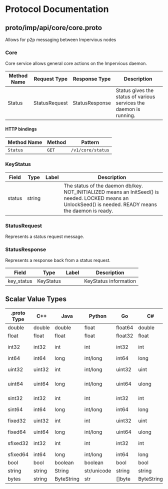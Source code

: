 # Protocol Documentation
<a name="top"></a>

<!--
## Table of Contents

- [proto/imp/api/core/core.proto](#proto/imp/api/core/core.proto)
    - [KeyStatus](#core.KeyStatus)
    - [StatusRequest](#core.StatusRequest)
    - [StatusResponse](#core.StatusResponse)
  
    - [Core](#core.Core)
  
- [Scalar Value Types](#scalar-value-types)



<a name="proto/imp/api/core/core.proto"></a>
<p align="right"><a href="#top">Top</a></p>

-->

## proto/imp/api/core/core.proto
Allows for p2p messaging between Impervious nodes



<a name="core.Core"></a>

### Core
Core service allows general core actions on the Impervious daemon.

| Method Name | Request Type | Response Type | Description |
| ----------- | ------------ | ------------- | ------------|
| Status | StatusRequest | StatusResponse | Status gives the status of various services the daemon is running. |


#### HTTP bindings

| Method Name | Method | Pattern |
| ----------- | ------ | ------- |
| `Status` | `GET` | `/v1/core/status` <!-- end services -->



<a name="core.KeyStatus"></a>

### KeyStatus



| Field | Type | Label | Description |
| ----- | ---- | ----- | ----------- |
| status | string |  | The status of the daemon db/key. NOT_INITIALIZED means an InitSeed() is needed. LOCKED means an UnlockSeed() is needed. READY means the daemon is ready. |






<a name="core.StatusRequest"></a>

### StatusRequest
Represents a status request message.






<a name="core.StatusResponse"></a>

### StatusResponse
Represents a response back from a status request.


| Field | Type | Label | Description |
| ----- | ---- | ----- | ----------- |
| key_status | KeyStatus |  | KeyStatus information |





 <!-- end messages -->

 <!-- end enums -->

 <!-- end HasExtensions -->

## Scalar Value Types

| .proto Type | C++ | Java | Python | Go | C# | PHP | Ruby |
| ----------- | --- | ---- | ------ | -- | -- | --- | ---- |
| <a name="double" /> double | double | double | float | float64 | double | float | Float |
| <a name="float" /> float | float | float | float | float32 | float | float | Float |
| <a name="int32" /> int32 | int32 | int | int | int32 | int | integer | Bignum or Fixnum (as required) |
| <a name="int64" /> int64 | int64 | long | int/long | int64 | long | integer/string | Bignum |
| <a name="uint32" /> uint32 | uint32 | int | int/long | uint32 | uint | integer | Bignum or Fixnum (as required) |
| <a name="uint64" /> uint64 | uint64 | long | int/long | uint64 | ulong | integer/string | Bignum or Fixnum (as required) |
| <a name="sint32" /> sint32 | int32 | int | int | int32 | int | integer | Bignum or Fixnum (as required) |
| <a name="sint64" /> sint64 | int64 | long | int/long | int64 | long | integer/string | Bignum |
| <a name="fixed32" /> fixed32 | uint32 | int | int | uint32 | uint | integer | Bignum or Fixnum (as required) |
| <a name="fixed64" /> fixed64 | uint64 | long | int/long | uint64 | ulong | integer/string | Bignum |
| <a name="sfixed32" /> sfixed32 | int32 | int | int | int32 | int | integer | Bignum or Fixnum (as required) |
| <a name="sfixed64" /> sfixed64 | int64 | long | int/long | int64 | long | integer/string | Bignum |
| <a name="bool" /> bool | bool | boolean | boolean | bool | bool | boolean | TrueClass/FalseClass |
| <a name="string" /> string | string | String | str/unicode | string | string | string | String (UTF-8) |
| <a name="bytes" /> bytes | string | ByteString | str | []byte | ByteString | string | String (ASCII-8BIT) |

